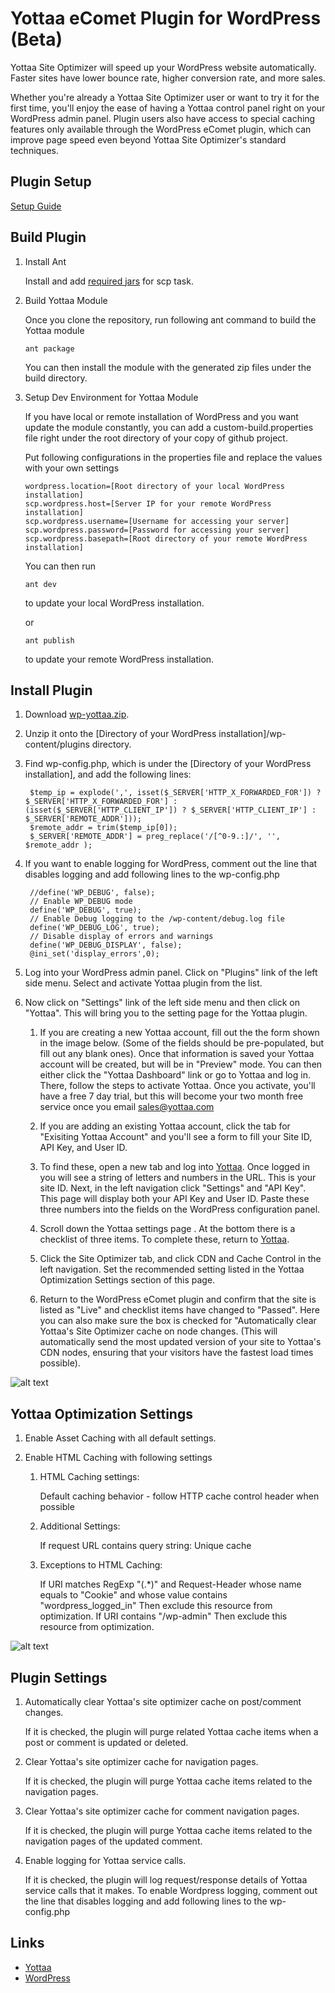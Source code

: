 # Yottaa eComet Plugin for WordPress (Beta)

Yottaa Site Optimizer will speed up your WordPress website automatically.  Faster sites have lower bounce rate, higher conversion rate, and more sales.

Whether you're already a Yottaa Site Optimizer user or want to try it for the first time, you'll enjoy the ease of having a Yottaa control panel right on your WordPress admin panel. Plugin users also have access to special caching features only available through the WordPress eComet plugin, which can improve page speed even beyond Yottaa Site Optimizer's standard techniques.

## Plugin Setup ##

[Setup Guide](http://www.yottaa.com/)

## Build Plugin ##

1. Install Ant

    Install and add [required jars](http://ant.apache.org/manual/Tasks/scp.html) for scp task.

2. Build Yottaa Module

    Once you clone the repository, run following ant command to build the Yottaa module

    ```
    ant package
    ```

    You can then install the module with the generated zip files under the build directory.

3. Setup Dev Environment for Yottaa Module

    If you have local or remote installation of WordPress and you want update the module constantly, you can add a custom-build.properties file right under the root directory of your copy of github project.

    Put following configurations in the properties file and replace the values with your own settings

    ```
    wordpress.location=[Root directory of your local WordPress installation]
    scp.wordpress.host=[Server IP for your remote WordPress installation]
    scp.wordpress.username=[Username for accessing your server]
    scp.wordpress.password=[Password for accessing your server]
    scp.wordpress.basepath=[Root directory of your remote WordPress installation]
    ```

    You can then run

    ```
    ant dev
    ```
    to update your local WordPress installation.

    or

    ```
    ant publish
    ```
    to update your remote WordPress installation.

## Install Plugin ##

1. Download [wp-yottaa.zip](https://github.com/Yottaa/e-comet-wordpress/blob/master/dist/wp-yottaa.zip?raw=true).

2. Unzip it onto the [Directory of your WordPress installation]/wp-content/plugins directory.

3. Find wp-config.php, which is under the [Directory of your WordPress installation], and add the following lines:

   ```
    $temp_ip = explode(',', isset($_SERVER['HTTP_X_FORWARDED_FOR']) ? $_SERVER['HTTP_X_FORWARDED_FOR'] : (isset($_SERVER['HTTP_CLIENT_IP']) ? $_SERVER['HTTP_CLIENT_IP'] : $_SERVER['REMOTE_ADDR']));
    $remote_addr = trim($temp_ip[0]);
    $_SERVER['REMOTE_ADDR'] = preg_replace('/[^0-9.:]/', '', $remote_addr );
   ```

4. If you want to enable logging for WordPress, comment out the line that disables logging and add following lines to the wp-config.php

   ```
    //define('WP_DEBUG', false);
    // Enable WP_DEBUG mode
    define('WP_DEBUG', true);
    // Enable Debug logging to the /wp-content/debug.log file
    define('WP_DEBUG_LOG', true);
    // Disable display of errors and warnings
    define('WP_DEBUG_DISPLAY', false);
    @ini_set('display_errors',0);
   ```

5. Log into your WordPress admin panel. Click on "Plugins" link of the left side menu. Select and activate Yottaa plugin from the list.

6. Now click on "Settings" link of the left side menu and then click on "Yottaa". This will bring you to the setting page for the Yottaa plugin.

   1. If you are creating a new Yottaa account, fill out the the form shown in the image below. (Some of the fields should be pre-populated, but fill out any blank ones). Once that information is saved your Yottaa account will be created, but will be in "Preview" mode. You can then either click the "Yottaa Dashboard" link or go to Yottaa and log in.  There, follow the steps to activate Yottaa. Once you activate, you'll have a free 7 day trial, but this will become your two month free service once you email sales@yottaa.com

   2. If you are adding an existing Yottaa account, click the tab for "Exisiting Yottaa Account" and you'll see a form to fill your Site ID, API Key, and User ID.

   3. To find these, open a new tab and log into [Yottaa](http://apps.yottaa.com). Once logged in you will see a string of letters and numbers in the URL.  This is your site ID. Next, in the left navigation click "Settings" and "API Key". This page will display both your API Key and User ID. Paste these three numbers into the fields on the WordPress configuration panel.

   4. Scroll down the Yottaa settings page . At the bottom there is a checklist of three items. To complete these, return to [Yottaa](http://apps.yottaa.com).

   5. Click the Site Optimizer tab, and click CDN and Cache Control in the left navigation. Set the recommended setting listed in the Yottaa Optimization Settings section of this page.

   6. Return to the WordPress eComet plugin and confirm that the site is listed as "Live" and checklist items have changed to "Passed".  Here you can also make sure the box is checked for "Automatically clear Yottaa's Site Optimizer cache on node changes. (This will automatically send the most updated version of your site to Yottaa's CDN nodes, ensuring that your visitors have the fastest load times possible).

![alt text][plugin]

[plugin]: https://raw.github.com/Yottaa/e-comet-wordpress/master/docs/images/1.png?login=yong-qu-yottaa&token=f1a119d6b754c3d1ef545c2708d6972f "Plugin screen shot"

## Yottaa Optimization Settings ##

1. Enable Asset Caching with all default settings.

2. Enable HTML Caching with following settings

   1. HTML Caching settings:

      Default caching behavior - follow HTTP cache control header when possible

   2. Additional Settings:

      If request URL contains query string: Unique cache

   3. Exceptions to HTML Caching:

      If URI matches RegExp "(.*)"
      and Request-Header whose name equals to "Cookie" and whose value contains "wordpress_logged_in"
      Then exclude this resource from optimization.
      If URI contains "/wp-admin"
      Then exclude this resource from optimization.

![alt text][settings]

[settings]: https://raw.github.com/Yottaa/e-comet-wordpress/master/docs/images/4.png?login=yong-qu-yottaa&token=b300c8dda195e4b163e2f144cdc93c5c "Settings screen shot"

## Plugin Settings ##

1. Automatically clear Yottaa's site optimizer cache on post/comment changes.

    If it is checked, the plugin will purge related Yottaa cache items when a post or comment is updated or deleted.

2. Clear Yottaa's site optimizer cache for navigation pages.

    If it is checked, the plugin will purge Yottaa cache items related to the navigation pages.

3. Clear Yottaa's site optimizer cache for comment navigation pages.

    If it is checked, the plugin will purge Yottaa cache items related to the navigation pages of the updated comment.

4. Enable logging for Yottaa service calls.

    If it is checked, the plugin will log request/response details of Yottaa service calls that it makes.
    To enable Wordpress logging, comment out the line that disables logging and add following lines to the wp-config.php

## Links ##

* [Yottaa](http://www.yottaa.com)
* [WordPress](http://www.wordpress.org/)
